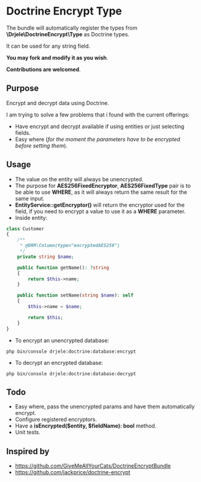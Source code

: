# Doctrine Encrypt Type

The bundle will automatically register the types from **\Drjele\DoctrineEncrypt\Type** as Doctrine types.

It can be used for any string field.

**You may fork and modify it as you wish**.

**Contributions are welcomed**.

## Purpose

Encrypt and decrypt data using Doctrine.

I am trying to solve a few problems that i found with the current offerings:

* Have encrypt and decrypt available if using entities or just selecting fields.
* Easy where (_for the moment the parameters have to be encrypted before setting them_).

## Usage

* The value on the entity will always be unencrypted.
* The purpose for **AES256FixedEncryptor**, **AES256FixedType** pair is to be able to use **WHERE**, as it will always return the same result for the same input.
* **EntityService::getEncryptor()** will return the encryptor used for the field, if you need to encrypt a value to use it as a **WHERE** parameter.
* Inside entity:

```php
class Customer
{
    /**
     * @ORM\Column(type="encryptedAES256")
     */
    private string $name;

    public function getName(): ?string
    {
        return $this->name;
    }

    public function setName(string $name): self
    {
        $this->name = $name;

        return $this;
    }
}
```

* To encrypt an unencrypted database:

```shell script 
php bin/console drjele:doctrine:database:encrypt
```

* To decrypt an encrypted database:

```shell script 
php bin/console drjele:doctrine:database:decrypt
```

## Todo

* Easy where, pass the unencrypted params and have them automatically encrypt.
* Configure registered encryptors.
* Have a **isEncrypted($entity, $fieldName): bool** method.
* Unit tests.

## Inspired by

* https://github.com/GiveMeAllYourCats/DoctrineEncryptBundle
* https://github.com/jackprice/doctrine-encrypt
